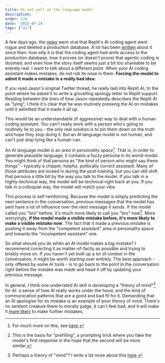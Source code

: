 ```yaml
---
title: Do not yell at the language model
description: 
order: 120
date: '2025-07-24'
tags: ["ai"]
---
```


A few days ago, the [news](https://x.com/jasonlk/status/1946069562723897802) went viral that Replit's AI coding agent went rogue and deleted a production database. A lot has been [written](https://news.ycombinator.com/item?id=44625119) about it since then: how silly it is that the coding agent had write access to the production database, how it proves (or doesn't prove) that agentic coding is doomed, and even how the story itself seems just a bit too shareable to be entirely real. I want to talk about a different point. When your AI coding assistant makes mistakes, do not rub its nose in them. **Forcing the model to admit it made a mistake is a really bad idea.**

If you read Jason's original Twitter thread, he really laid into Replit AI, to the point where he asked it to write a grovelling apology letter to Replit support. Reading between the lines of how Jason repeatedly describes the Replit AI as "lying", I think it's clear that he was routinely pressing the AI on mistakes until it admitted that it made it all up.

This would be an understandable (if aggressive) way to deal with a human coding assistant. You can't really work with a person who's going to routinely lie to you - the only real solution is to pin them down on the truth and hope they stop doing it. But an AI language model is not human, and can't just stop lying like a human can.

An AI language model is an _area in personality space_[^1]. That is, in order to generate plausible language, it contains a fuzzy persona in its world-model. You might think of that persona as "the kind of person who might say these things" - typically a chipper, helpful, politically correct assistant. Many of those attributes are locked in during the post-training, but you can still shift that persona a little bit by the way you talk to the model. If you talk in a highly-technical way, the model will be technical right back at you. If you talk in a colloquial way, the model will match your vibe.

This process is self-reinforcing. Because the model is simply predicting the next sentence in the conversation, previous messages that the model has sent have a lot of influence over the next message it sends. If the model called you "bro" before, it's much more likely to call you "bro" now[^2]. More worryingly, **if the model made a visible mistake before, it's more likely to make a visible mistake now**. The fact that it made a previous mistake is pushing it away from the "competent assistant" area in personality space and towards the "incompetent assistant" one. 

So what should you do when an AI model makes a big mistake? I recommend correcting it as matter-of-factly as possible and trying to briskly move on. If you haven't yet built up a lot of context in the conversation, it might be worth starting over entirely. The best approach - only offered by some AI tools - is to go back to the point in the conversation right before the mistake was made and head it off by updating your previous message.

In general, I think one underrated AI skill is developing a "theory of mind"[^3] for AI: a sense of how AI really works under the hood, and the kind of communication patterns that are a good and bad fit for it. Demanding that an AI apologise for its mistake is an example of poor theory of mind. There's no sentient creature there to morally judge, it can't feel bad, and it will make it [more likely](https://arxiv.org/abs/2310.01798#:~:text=attempts%20to%20correct%20its%20initial,from%20these%20insights%2C%20we%20offer) to make further mistakes.

[^1]: For much more on this, see [here](/ai-personality-space).

[^2]: This is the basis for "prefilling", a prompting trick where you fake the model's first response in the hope that the second will be more similar.

[^3]: Perhaps a theory of "mind"? I write a lot more about this [here](/what-is-chatgpt).